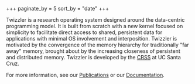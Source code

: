 +++
paginate_by = 5
sort_by = "date"
+++

Twizzler is a research operating system designed around the data-centric programming model. It is
built from scratch with a new kernel focused on simplicity to facilitate direct access to shared,
persistent data for applications with minimal OS involvement and interposition. Twizzler is
motivated by the convergence of the memory hierarchy for traditionally "far away" memory, brought
about by the increasing closeness of persistent and distributed memory. Twizzler is developed by the [CRSS](https://crss.us/index.html)
at UC Santa Cruz.

For more information, see our <a href="/pubs">Publications</a> or our <a href="/docs">Documentation</a>.
